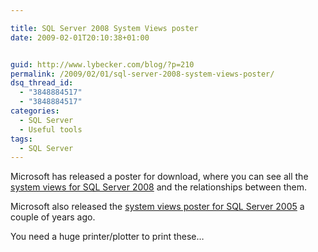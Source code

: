 ```yaml
---

title: SQL Server 2008 System Views poster
date: 2009-02-01T20:10:38+01:00


guid: http://www.lybecker.com/blog/?p=210
permalink: /2009/02/01/sql-server-2008-system-views-poster/
dsq_thread_id:
  - "3848884517"
  - "3848884517"
categories:
  - SQL Server
  - Useful tools
tags:
  - SQL Server
---
```

Microsoft has released a poster for download, where you can see all the [system views for SQL Server 2008](http://www.microsoft.com/downloads/details.aspx?FamilyID=531c53e7-8a2a-4375-8f2f-5d799aa67b5c&displaylang=en) and the relationships between them.

Microsoft also released the [system views poster for SQL Server 2005](http://www.microsoft.com/downloads/details.aspx?familyid=2EC9E842-40BE-4321-9B56-92FD3860FB32&displaylang=en) a couple of years ago.

You need a huge printer/plotter to print these&#8230;
